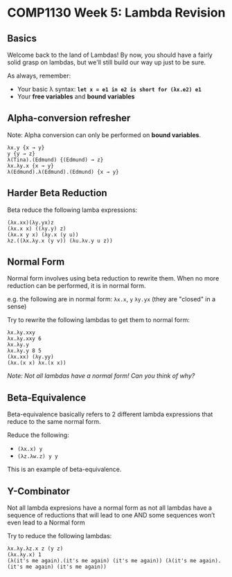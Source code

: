# COMP1130 Week 5: Lambda Revision

## Basics

Welcome back to the land of Lambdas! By now, you should have a fairly solid grasp on lambdas, but we'll still build our way up just to be sure.

As always, remember:

* Your basic λ syntax: **`let x = e1 in e2 is short for (λx.e2) e1`**
* Your **free variables** and **bound variables**

## Alpha-conversion refresher

Note: Alpha conversion can only be performed on **bound variables**.

```
λx.y {x → y}
y {y → z}
λ(Tina).(Edmund) {(Edmund) → z}
λx.λy.x {x → y}
λ(Edmund).λ(Edmund).(Edmund) {x → y}
```

## Harder Beta Reduction

Beta reduce the following lamba expressions:

```
(λx.xx)(λy.yx)z
(λx.x x) ((λy.y) z)
(λx.x y x) (λy.x (y u))
λz.((λx.λy.x (y v)) (λu.λv.y u z))
```

## Normal Form

Normal form involves using beta reduction to rewrite them. When no more reduction can be performed, it is in normal form. 

e.g. the following are in normal form: `λx.x`, `y` `λy.yx` (they are "closed" in a sense)

Try to rewrite the following lambdas to get them to normal form:

```
λx.λy.xxy
λx.λy.xxy 6
λx.λy.y
λx.λy.y 8 5
(λx.xx) (λy.yy)
(λx.(x x) λx.(x x))
```

_Note: Not all lambdas have a normal form! Can you think of why?_

## Beta-Equivalence

Beta-equivalence basically refers to 2 different lambda expressions that reduce to the same normal form.

Reduce the following:

* `(λx.x) y`
* `(λz.λw.z) y y`

This is an example of beta-equivalence.

## Y-Combinator

Not all lambda expresions have a normal form as not all lambdas have a sequence of reductions that will lead to one AND some sequences won’t even lead to a Normal form

Try to reduce the following lambdas:

```
λx.λy.λz.x z (y z)
(λx.λy.x) 1
(λ(it's me again).(it's me again) (it's me again)) (λ(it's me again).(it's me again) (it's me again))
```

